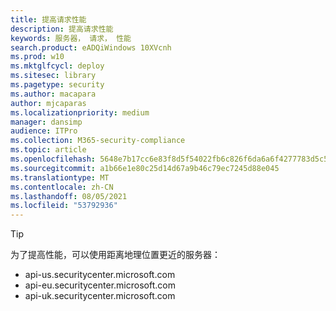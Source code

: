 ```yaml
---
title: 提高请求性能
description: 提高请求性能
keywords: 服务器， 请求， 性能
search.product: eADQiWindows 10XVcnh
ms.prod: w10
ms.mktglfcycl: deploy
ms.sitesec: library
ms.pagetype: security
ms.author: macapara
author: mjcaparas
ms.localizationpriority: medium
manager: dansimp
audience: ITPro
ms.collection: M365-security-compliance
ms.topic: article
ms.openlocfilehash: 5648e7b17cc6e83f8d5f54022fb6c826f6da6a6f4277783d5c521e1c95ca6c85
ms.sourcegitcommit: a1b66e1e80c25d14d67a9b46c79ec7245d88e045
ms.translationtype: MT
ms.contentlocale: zh-CN
ms.lasthandoff: 08/05/2021
ms.locfileid: "53792936"
---
```

>[!TIP]
>为了提高性能，可以使用距离地理位置更近的服务器：
> - api-us.securitycenter.microsoft.com
> - api-eu.securitycenter.microsoft.com
> - api-uk.securitycenter.microsoft.com
